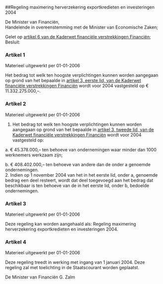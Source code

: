 <meta http-equiv='Content-Type' content='text/html; charset=utf-8' />

##Regeling maximering herverzekering exportkredieten en investeringen 2004

De Minister van Financiën,  
Handelende in overeenstemming met de Minister van Economische Zaken;

Gelet op [artikel 6 van de Kaderwet financiële verstrekkingen Financiën](../../../../../../../../../wet/kaderwet/financiële/verstrekkingen/financiën/BWBR0007886/README.md);
Besluit:    

### Artikel  1  
Materieel uitgewerkt per 01-01-2006 

Het bedrag tot welk ten hoogste verplichtingen kunnen worden aangegaan op grond van het bepaalde in [artikel 3, eerste lid, van de Kaderwet financiële verstrekkingen Financiën](../../../../../../../../../wet/kaderwet/financiële/verstrekkingen/financiën/BWBR0007886/README.md) wordt voor 2004 vastgesteld op € 11.332.275.000,–. 

### Artikel  2  
Materieel uitgewerkt per 01-01-2006 

1.  Het bedrag tot welk ten hoogste verplichtingen kunnen worden aangegaan op grond van het bepaalde in [artikel 3, tweede lid, van de Kaderwet financiële verstrekkingen Financiën](../../../../../../../../../wet/kaderwet/financiële/verstrekkingen/financiën/BWBR0007886/README.md) wordt voor 2004 vastgesteld op: 

a. € 45.378.000,– ten behoeve van ondernemingen waar minder dan 1000 werknemers werkzaam zijn;  

b. € 408.402.000,– ten behoeve van andere dan de onder a genoemde ondernemingen.     
2.  Indien op 1 november 2004 van het in het eerste lid, onder a, genoemde bedrag een deel resteert, wordt dat deel toegevoegd aan het bedrag dat beschikbaar is ten behoeve van de in het eerste lid, onder b, bedoelde ondernemingen.  

### Artikel  3  
Materieel uitgewerkt per 01-01-2006 

Deze regeling kan worden aangehaald als: Regeling maximering herverzekering exportkredieten en investeringen 2004. 

### Artikel  4  
Materieel uitgewerkt per 01-01-2006 

Deze regeling treedt in werking met ingang van 1 januari 2004. 
Deze regeling zal met toelichting in de Staatscourant worden geplaatst.   

De 
Minister van Financiën 
G. Zalm      
